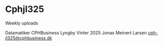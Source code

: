 # Cphjl325
Weekly uploads

Datamatiker CPHBusiness Lyngby Vinter 2025
Jonas Meinert Larsen
cph-jl325@cphbusiness.dk
